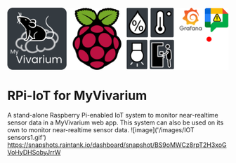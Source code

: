 ![Logo](https://github.com/myvivarium/RPi-IoT/blob/main/images/IoT_graphical_abstract-mod.webp)

# RPi-IoT for MyVivarium

A stand-alone Raspberry Pi-enabled IoT system to monitor near-realtime sensor data in a MyVivarium web app. This system can also be used on its own to monitor near-realtime sensor data.
![image]('/images/IOT sensors1.gif')
https://snapshots.raintank.io/dashboard/snapshot/BS9oMWCz8rpT2H3xoGVoHyDHSobyJrrW

